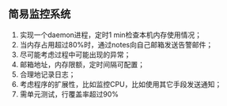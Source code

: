 ## 简易监控系统 ##
1. 实现一个daemon进程，定时1 min检查本机内存使用情况；
2. 当内存占用超过80%时，通过notes向自己邮箱发送告警邮件；
3. 尽可能考虑过程中可能出现的异常；
4. 邮箱地址，内存限额，定时间隔可配置；
5. 合理地记录日志；
6. 考虑程序的扩展性，比如监控CPU，比如使用其它手段发送通知；
7. 需单元测试，行覆盖率超过90%
